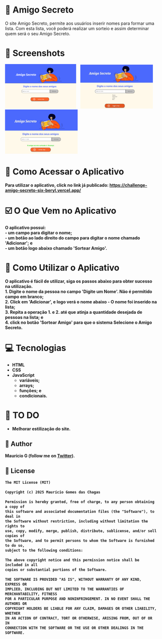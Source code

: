 # 🤝 Amigo Secreto
O site Amigo Secreto, permite aos usuários inserir nomes para formar uma lista. Com esta lista, você poderá realizar um sorteio e assim determinar quem será o seu Amigo Secreto.
<b>
# 📸 Screenshots
<!-- You can add more screenshots here if you like -->
<img src="assets/figA.png" width="235">&emsp;<img src="assets/figB.png" width="240">&emsp;<img src="assets/figC.png" width="240">


# 📲 Como Acessar o Aplicativo
Para utilizar o aplicativo, click no link já publicado: https://challenge-amigo-secreto-six-beryl.vercel.app/


# ☑️ O Que Vem no Aplicativo
O aplicativo possui:<br>
	- um campo para digitar o nome;<br>
	- um botão ao lado direito do campo para digitar o nome chamado 'Adicionar'; e<br>
	- um botão logo abaixo chamado 'Sortear Amigo'.<br>

 # 📘 Como Utilizar o Aplicativo
 O aplicativo é fácil de utilizar, siga os passos abaixo para obter sucesso na utilização.<br>
       1. Digite o nome da pessoa no campo 'Digite um Nome'. Não é permitido campo em branco;<br>
       2. Click em 'Adicionar', e logo verá o nome abaixo - O nome foi inserido na lista;<br>
       3. Repita a operação 1. e 2. até que atinja a quantidade desejada de pessoas na lista; e<br>
       4. click no botão 'Sortear Amigo' para que o sistema Selecione o Amigo Secreto.

# 💻 Tecnologias
* HTML
* CSS
* JavaScript
  - variáveis;
  - arrays;
  - funções; e
  - condicionais.


# 📖 TO DO
- Melhorar estilização do site.


## 🧔 Author
Maurício G (follow me on [Twitter](https://twitter.com/maumauriciog)).


## 🔖 License
```
The MIT License (MIT)

Copyright (c) 2025 Maurício Gomes das Chagas

Permission is hereby granted, free of charge, to any person obtaining a copy of
this software and associated documentation files (the "Software"), to deal in
the Software without restriction, including without limitation the rights to
use, copy, modify, merge, publish, distribute, sublicense, and/or sell copies of
the Software, and to permit persons to whom the Software is furnished to do so,
subject to the following conditions:

The above copyright notice and this permission notice shall be included in all
copies or substantial portions of the Software.

THE SOFTWARE IS PROVIDED "AS IS", WITHOUT WARRANTY OF ANY KIND, EXPRESS OR
IMPLIED, INCLUDING BUT NOT LIMITED TO THE WARRANTIES OF MERCHANTABILITY, FITNESS
FOR A PARTICULAR PURPOSE AND NONINFRINGEMENT. IN NO EVENT SHALL THE AUTHORS OR
COPYRIGHT HOLDERS BE LIABLE FOR ANY CLAIM, DAMAGES OR OTHER LIABILITY, WHETHER
IN AN ACTION OF CONTRACT, TORT OR OTHERWISE, ARISING FROM, OUT OF OR IN
CONNECTION WITH THE SOFTWARE OR THE USE OR OTHER DEALINGS IN THE SOFTWARE.
```
